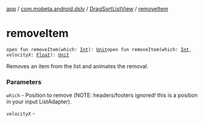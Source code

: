 [app](../../index.md) / [com.mobeta.android.dslv](../index.md) / [DragSortListView](index.md) / [removeItem](.)

# removeItem

`open fun removeItem(which: `[`Int`](https://kotlinlang.org/api/latest/jvm/stdlib/kotlin/-int/index.html)`): `[`Unit`](https://kotlinlang.org/api/latest/jvm/stdlib/kotlin/-unit/index.html)`open fun removeItem(which: `[`Int`](https://kotlinlang.org/api/latest/jvm/stdlib/kotlin/-int/index.html)`, velocityX: `[`Float`](https://kotlinlang.org/api/latest/jvm/stdlib/kotlin/-float/index.html)`): `[`Unit`](https://kotlinlang.org/api/latest/jvm/stdlib/kotlin/-unit/index.html)

Removes an item from the list and animates the removal.

### Parameters

`which` - Position to remove (NOTE: headers/footers ignored! this is a position in your input ListAdapter).

`velocityX` - 